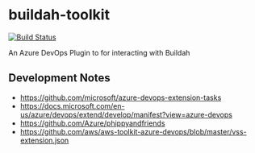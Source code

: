 # buildah-toolkit

[![Build Status](https://dev.azure.com/cloudpup/Public%20Pen/_apis/build/status/Buildah%20Toolkit?branchName=main)](https://dev.azure.com/cloudpup/Public%20Pen/_build/latest?definitionId=4&branchName=main)

An Azure DevOps Plugin to for interacting with Buildah

## Development Notes

* https://github.com/microsoft/azure-devops-extension-tasks
* https://docs.microsoft.com/en-us/azure/devops/extend/develop/manifest?view=azure-devops
* https://github.com/Azure/phippyandfriends
* https://github.com/aws/aws-toolkit-azure-devops/blob/master/vss-extension.json